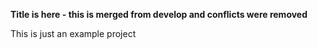 **Title is here - this is merged from develop and conflicts were removed**

This is just an example project